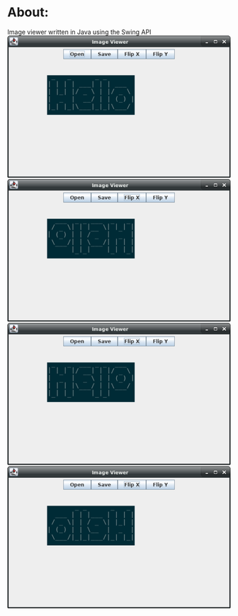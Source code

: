 # About:
Image viewer written in Java using the Swing API
![](screenshots/ex1.png)
![](screenshots/ex2.png)
![](screenshots/ex3.png)
![](screenshots/ex4.png)
